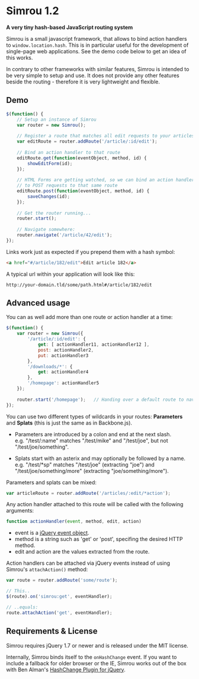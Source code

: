 Simrou 1.2
==========

**A very tiny hash-based JavaScript routing system**

Simrou is a small javascript framework, that allows to bind action handlers to <code>window.location.hash</code>.
This is in particular useful for the development of single-page web applications. See the demo code below to get
an idea of this works.

In contrary to other frameworks with similar features, Simrou is intended to be very simple to setup and use. 
It does not provide any other features beside the routing - therefore it is very lightweight and flexible.

Demo
----

```javascript
$(function() {
    // Setup an instance of Simrou
    var router = new Simrou();
    
    // Register a route that matches all edit requests to your articles
    var editRoute = router.addRoute('/article/:id/edit');
    
    // Bind an action handler to that route
    editRoute.get(function(eventObject, method, id) {
        showEditForm(id);
    });
    
    // HTML Forms are getting watched, so we can bind an action handler
    // to POST requests to that same route
    editRoute.post(function(eventObject, method, id) {
	    saveChanges(id);
    });
    
    // Get the router running...
    router.start();
    
    // Navigate somewhere:
    router.navigate('/article/42/edit');
});
```

Links work just as expected if you prepend them with a hash symbol:

```html
<a href="#/article/182/edit">Edit article 182</a>
```

A typical url within your application will look like this:

```
http://your-domain.tld/some/path.html#/article/182/edit
```

Advanced usage
--------------

You can as well add more than one route or action handler at a time:

```javascript
$(function() {
    var router = new Simrou({
        '/article/:id/edit': {
            get: [ actionHandler11, actionHandler12 ],
            post: actionHandler2,
            put: actionHandler3
        },
        '/downloads/*': {
            get: actionHandler4
        },
        '/homepage': actionHandler5
    });
    
    router.start('/homepage');   // Handing over a default route to navigate to
});
```

You can use two different types of wildcards in your routes: **Parameters** and **Splats** (this is just the 
same as in Backbone.js).

* Parameters are introduced by a colon and end at the next slash.  
  e.g. "/test/:name" matches "/test/mike" and "/test/joe", but not "/test/joe/something".

* Splats start with an asterix and may optionally be followed by a name.  
  e.g. "/test/*sp" matches "/test/joe" (extracting "joe") and "/test/joe/something/more" (extracting "joe/something/more").

Parameters and splats can be mixed:

```javascript
var articleRoute = router.addRoute('/articles/:edit/*action');
```

Any action handler attached to this route will be called with the following arguments:

```javascript
function actionHandler(event, method, edit, action)
```

* event is a [jQuery event object](http://api.jquery.com/category/events/event-object/).
* method is a string such as 'get' or 'post', specifing the desired HTTP method.
* edit and action are the values extracted from the route.

Action handlers can be attached via jQuery events instead of using Simrou's <code>attachAction()</code> method:

```javascript
var route = router.addRoute('some/route');

// This..
$(route).on('simrou:get', eventHandler);

// ..equals:
route.attachAction('get', eventHandler);
```

Requirements &amp; License
--------------------------

Simrou requires jQuery 1.7 or newer and is released under the MIT license.

Internally, Simrou binds itself to the <code>onHashChange</code> event. If you want to include a fallback for older 
browser or the IE, Simrou works out of the box with Ben Alman's [HashChange Plugin for jQuery](http://benalman.com/projects/jquery-hashchange-plugin/).